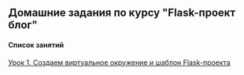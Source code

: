 ## Домашние задания по курсу "Flask-проект блог"

#### Список занятий

[Урок 1. Создаем виртуальное окружение и шаблон Flask-проекта](https://github.com/Dr0nx/flask_blog/tree/lesson_1/lesson_1/) <br>